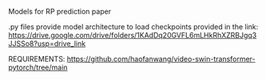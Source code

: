 Models for RP prediction paper

.py files provide model architecture to load checkpoints provided in the link: https://drive.google.com/drive/folders/1KAdDq20GVFL6mLHkRhXZRBJgq3JJSSo8?usp=drive_link

REQUIREMENTS: https://github.com/haofanwang/video-swin-transformer-pytorch/tree/main
